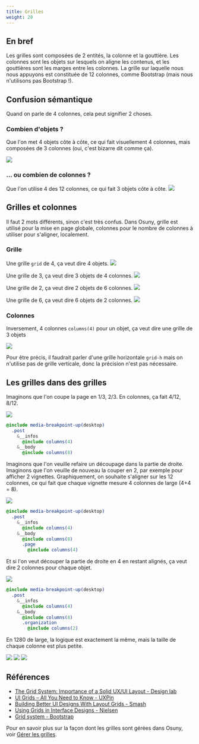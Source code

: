 ```yaml
---
title: Grilles
weight: 20
---
```


## En bref

Les grilles sont composées de 2 entités, la colonne et la gouttière.
Les colonnes sont les objets sur lesquels on aligne les contenus, et les gouttières sont les marges entre les colonnes.
La grille sur laquelle nous nous appuyons est constituée de 12 colonnes, comme Bootstrap (mais nous n'utilisons pas Bootstrap !). 

## Confusion sémantique

Quand on parle de 4 colonnes, cela peut signifier 2 choses.

### Combien d'objets ?
Que l'on met 4 objets côte à côte, ce qui fait visuellement 4 colonnes, mais composées de 3 colonnes (oui, c'est bizarre dit comme ça).

![](grille-4.png)

### ... ou combien de colonnes ?
Que l'on utilise 4 des 12 colonnes, ce qui fait 3 objets côte à côte.
![](grille-3.png)


## Grilles et colonnes

Il faut 2 mots différents, sinon c'est très confus. 
Dans Osuny, grille est utilisé pour la mise en page globale, colonnes pour le nombre de colonnes à utiliser pour s'aligner, localement.

### Grille
Une grille `grid` de 4, ça veut dire 4 objets.
![](grille-4.png)

Une grille de 3, ça veut dire 3 objets de 4 colonnes.
![](grille-3.png)

Une grille de 2, ça veut dire 2 objets de 6 colonnes.
![](grille-2.png)

Une grille de 6, ça veut dire 6 objets de 2 colonnes.
![](grille-6.png)

### Colonnes

Inversement, 4 colonnes `columns(4)` pour un objet, ça veut dire une grille de 3 objets

![](grille-3.png)

Pour être précis, il faudrait parler d'une grille horizontale `grid-h` mais on n'utilise pas de grille verticale, donc la précision n'est pas nécessaire.

## Les grilles dans des grilles

Imaginons que l'on coupe la page en 1/3, 2/3.
En colonnes, ça fait 4/12, 8/12.

![](1600-4.8.png)

```sass {filename="sass"}
@include media-breakpoint-up(desktop)
  .post
    &__infos
      @include columns(4)
    &__body
      @include columns(8)
```

Imaginons que l'on veuille refaire un découpage dans la partie de droite.
Imaginons que l'on veuille de nouveau la couper en 2, par exemple pour afficher 2 vignettes.
Graphiquement, on souhaite s'aligner sur les 12 colonnes, ce qui fait que chaque vignette mesure 4 colonnes de large (4+4 = 8).

![](1600-4.8(4).png)

```sass {filename="sass"}
@include media-breakpoint-up(desktop)
  .post
    &__infos
      @include columns(4)
    &__body
      @include columns(8)
      .page
        @include columns(4)
```

Et si l'on veut découper la partie de droite en 4 en restant alignés, ça veut dire 2 colonnes pour chaque objet.

![](1600-4.8(2).png)

```sass {filename="sass"}
@include media-breakpoint-up(desktop)
  .post
    &__infos
      @include columns(4)
    &__body
      @include columns(8)
      .organization
        @include columns(2)
```

En 1280 de large, la logique est exactement la même, mais la taille de chaque colonne est plus petite.

![](1280-4.8.png)
![](1280-4.8(4).png)
![](1280-4.8(2).png)

## Références

- [The Grid System: Importance of a Solid UX/UI Layout - Design lab](https://designlab.com/blog/grid-systems-history-ux-ui-layout)
- [UI Grids – All You Need to Know - UXPin](https://www.uxpin.com/studio/blog/ui-grids-how-to-guide/)
- [Building Better UI Designs With Layout Grids - Smash](https://www.smashingmagazine.com/2017/12/building-better-ui-designs-layout-grids/)
- [Using Grids in Interface Designs - Nielsen](https://www.nngroup.com/articles/using-grids-in-interface-designs/)
- [Grid system - Bootstrap](https://getbootstrap.com/docs/5.3/layout/grid/)

Pour en savoir plus sur la façon dont les grilles sont gérées dans Osuny, voir [Gérer les grilles](/docs/theme/grille/).


